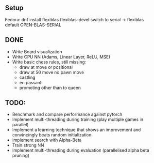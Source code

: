 ## Setup
Fedora:
dnf install flexiblas flexiblas-devel
switch to serial -> flexiblas default OPEN-BLAS-SERIAL 


## DONE
- Write Board visualization
- Write CPU NN (Adams, Linear Layer, ReLU, MSE)
- Write basic chess rules, still missing:
    - draw at move or positional 
    - draw at 50 move no pawn move
    - castling
    - en passant
    - promoting other than to queen 

## TODO:
- Benchmark and compare performance against pytorch
- Implement multi-threading during training (play multiple games in parallel)
- Implement a learning technique that shows an improvement and convincingly beats random initialization
- Implement search with Alpha-Beta
- Train strong NN
- Implement multi-threading during evaluation (parallelised alpha beta pruning)
